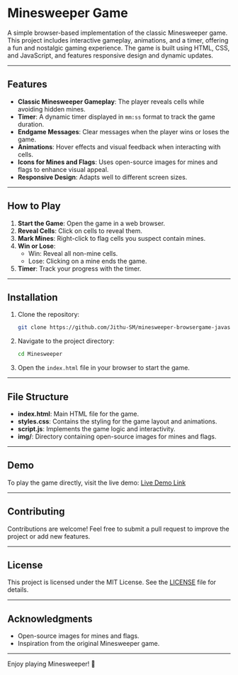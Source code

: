 # Minesweeper Game

A simple browser-based implementation of the classic Minesweeper game. This project includes interactive gameplay, animations, and a timer, offering a fun and nostalgic gaming experience. The game is built using HTML, CSS, and JavaScript, and features responsive design and dynamic updates.

---

## Features

- **Classic Minesweeper Gameplay**: The player reveals cells while avoiding hidden mines.
- **Timer**: A dynamic timer displayed in `mm:ss` format to track the game duration.
- **Endgame Messages**: Clear messages when the player wins or loses the game.
- **Animations**: Hover effects and visual feedback when interacting with cells.
- **Icons for Mines and Flags**: Uses open-source images for mines and flags to enhance visual appeal.
- **Responsive Design**: Adapts well to different screen sizes.

---

## How to Play

1. **Start the Game**: Open the game in a web browser.
2. **Reveal Cells**: Click on cells to reveal them.
3. **Mark Mines**: Right-click to flag cells you suspect contain mines.
4. **Win or Lose**:
   - Win: Reveal all non-mine cells.
   - Lose: Clicking on a mine ends the game.
5. **Timer**: Track your progress with the timer.

---

## Installation

1. Clone the repository:
   ```bash
   git clone https://github.com/Jithu-SM/minesweeper-browsergame-javascript.git
   ```
2. Navigate to the project directory:
   ```bash
   cd Minesweeper
   ```
3. Open the `index.html` file in your browser to start the game.

---

## File Structure

- **index.html**: Main HTML file for the game.
- **styles.css**: Contains the styling for the game layout and animations.
- **script.js**: Implements the game logic and interactivity.
- **img/**: Directory containing open-source images for mines and flags.

---

## Demo

To play the game directly, visit the live demo:
[Live Demo Link](https://jithu-sm.github.io/minesweeper-browsergame-javascript/) 

---

## Contributing

Contributions are welcome! Feel free to submit a pull request to improve the project or add new features.

---

## License

This project is licensed under the MIT License. See the [LICENSE](LICENSE) file for details.

---

## Acknowledgments

- Open-source images for mines and flags.
- Inspiration from the original Minesweeper game.

---

Enjoy playing Minesweeper! 🚩

